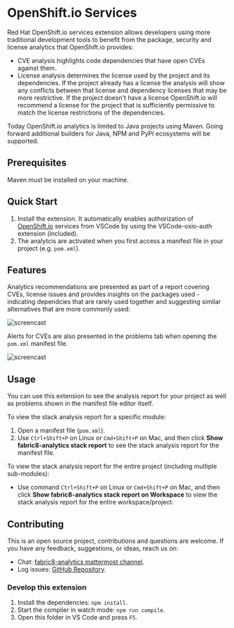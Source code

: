 # OpenShift.io Services

Red Hat OpenShift.io services extension allows developers using more traditional development tools to benefit from the package, security and license analytics that OpenShift.io provides:
- CVE analysis highlights code dependencies that have open CVEs against them.
- License analysis determines the license used by the project and its dependencies. If the project already has a license the analysis will show any conflicts between that license and dependency licenses that may be more restrictive. If the project doesn't have a license OpenShift.io will recommend a license for the project that is sufficiently permissive to match the license restrictions of the dependencies.

Today OpenShift.io analytics is limited to Java projects using Maven. Going forward additional builders for Java, NPM and PyPI ecosystems will be supported.

## Prerequisites
Maven must be installed on your machine.

## Quick Start
1. Install the extension. It automatically enables authorization of [OpenShift.io](https://openshift.io/) services from VSCode by using the VSCode-osio-auth extension (included).
2. The analytcis are activated when you first access a manifest file in your project (e.g. `pom.xml`).

## Features

Analytics recommendations are presented as part of a report covering CVEs, license issues and provides insights on the packages used - indicating dependcies that are rarely used together and suggesting similar alternatives that are more commonly used:

![ screencast ](https://raw.githubusercontent.com/fabric8-analytics/fabric8-analytics-vscode-extension/master/images/stackanalysis.gif)

Alerts for CVEs are also presented in the problems tab when opening the `pom.xml` manifest file.

![ screencast ](https://raw.githubusercontent.com/fabric8-analytics/fabric8-analytics-vscode-extension/master/images/compAnalysis.png)


## Usage

You can use this extension to see the analysis report for your project as well as problems shown in the manifest file editor itself.

To view the stack analysis report for a specific module:
1. Open a manifest file (`pom.xml`).
2. Use `Ctrl+Shift+P` on Linux or `Cmd+Shift+P` on Mac, and then click **Show fabric8-analytics stack report** to see the stack analysis report for the manifest file.

To view the stack analysis report for the entire project (including multiple sub-modules):
* Use command `Ctrl+Shift+P` on Linux or `Cmd+Shift+P` on Mac, and then click **Show fabric8-analytics stack report on Workspace** to view the stack analysis report for the entire workspace/project.

## Contributing

This is an open source project, contributions and questions are welcome. If you have any feedback, suggestions, or ideas, reach us on:
* Chat: [fabric8-analytics mattermost  channel](https://chat.openshift.io/developers/channels/fabric8-analytics).
* Log issues:  [GitHub Repository](https://github.com/fabric8-analytics/fabric8-analytics-vscode-extension/issues).

### Develop this extension

1. Install the dependencies:
`npm install`.
2. Start the compiler in watch mode:
`npm run compile`.
3. Open this folder in VS Code and press `F5`.
